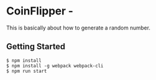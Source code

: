 
# CoinFlipper - 
This is basically about how to generate a random number. 

## Getting Started
```
$ npm install
$ npm install -g webpack webpack-cli
$ npm run start
```
